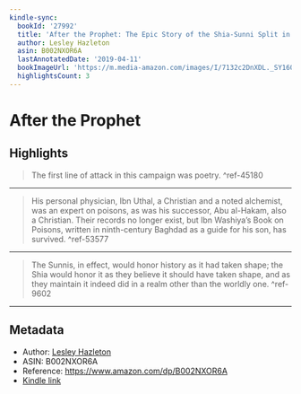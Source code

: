 ```yaml
---
kindle-sync:
  bookId: '27992'
  title: 'After the Prophet: The Epic Story of the Shia-Sunni Split in Islam'
  author: Lesley Hazleton
  asin: B002NXOR6A
  lastAnnotatedDate: '2019-04-11'
  bookImageUrl: 'https://m.media-amazon.com/images/I/7132c2DnXDL._SY160.jpg'
  highlightsCount: 3
---
```

# After the Prophet



## Highlights
> The first line of attack in this campaign was poetry. ^ref-45180

---
> His personal physician, Ibn Uthal, a Christian and a noted alchemist, was an expert on poisons, as was his successor, Abu al-Hakam, also a Christian. Their records no longer exist, but Ibn Washiya’s Book on Poisons, written in ninth-century Baghdad as a guide for his son, has survived. ^ref-53577

---
> The Sunnis, in effect, would honor history as it had taken shape; the Shia would honor it as they believe it should have taken shape, and as they maintain it indeed did in a realm other than the worldly one. ^ref-9602

---

## Metadata
* Author: [Lesley Hazleton](https://www.amazon.comundefined)
* ASIN: B002NXOR6A
* Reference: https://www.amazon.com/dp/B002NXOR6A
* [Kindle link](kindle://book?action=open&asin=B002NXOR6A)
